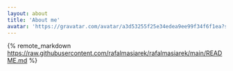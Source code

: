 ```yaml
---
layout: about
title: 'About me'
avatar: 'https://gravatar.com/avatar/a3d53255f25e34edea9ee99f34f6f1ea?s=700'
---
```


{% remote_markdown https://raw.githubusercontent.com/rafalmasiarek/rafalmasiarek/main/README.md %}
